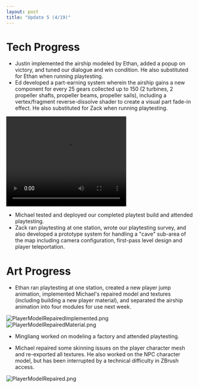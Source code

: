 ```yaml
---
layout: post
title: "Update 5 (4/19)"
---
```


# Tech Progress
- Justin implemented the airship modeled by Ethan, added a
popup on victory, and tuned our dialogue and win condition.
He also substituted for Ethan when running playtesting.
- Ed developed a part-earning system wherein the airship
gains a new component for every 25 gears collected up to 150
(2 turbines, 2 propeller shafts, propeller beams, propeller sails),
including a  vertex/fragment reverse-dissolve shader
to create a visual part fade-in effect. He also substituted for Zack when running playtesting.

<video width="320" height="240" controls>
  <source src="Dissolve.mp4" type="video/mp4">
Your browser does not support the video tag.
</video>

- Michael tested and deployed our completed playtest build and attended playtesting.
- Zack ran playtesting at one station, wrote our playtesting
survey, and also developed a
prototype system for handling a "cave" sub-area of the map
including camera configuration, first-pass level design
and player teleportation.

# Art Progress
- Ethan ran playtesting at one station, created a new player
jump animation, implemented Michael's repaired model and
textures (including building a new player material), and
separated the airship animation into four modules for use
next week.

![PlayerModelRepairedImplemented.png](PlayerModelRepairedImplemented.png)
![PlayerModelRepairedMaterial.png](PlayerModelRepairedMaterial.png)

- Mingliang worked on modeling a factory and attended playtesting.


- Michael repaired some skinning issues on the player
character mesh and re-exported all textures.
He also worked on the NPC character model, but has been
interrupted by a technical difficulty in ZBrush access.

![PlayerModelRepaired.png](PlayerModelRepaired.png)